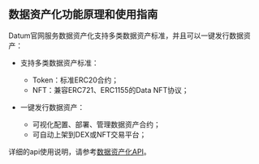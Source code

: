 ## 数据资产化功能原理和使用指南

Datum官网服务数据资产化支持多类数据资产标准，并且可以一键发行数据资产：

- 支持多类数据资产标准：
  - Token：标准ERC20合约；
  - NFT：兼容ERC721、ERC1155的Data NFT协议；

- 一键发行数据资产：
  - 可视化配置、部署、管理数据资产合约；
  - 可自动上架到DEX或NFT交易平台； 

  

详细的api使用说明，请参考[数据资产化API](../API说明/数据资产化.md)。
